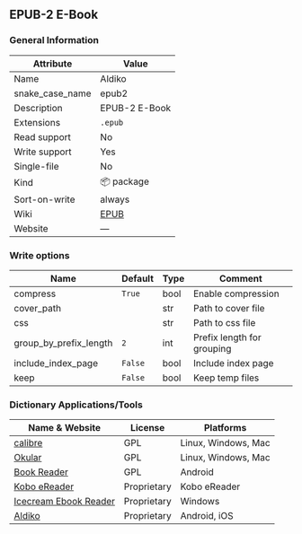 ## EPUB-2 E-Book

### General Information

| Attribute       | Value                                      |
| --------------- | ------------------------------------------ |
| Name            | Aldiko                                     |
| snake_case_name | epub2                                      |
| Description     | EPUB-2 E-Book                              |
| Extensions      | `.epub`                                    |
| Read support    | No                                         |
| Write support   | Yes                                        |
| Single-file     | No                                         |
| Kind            | 📦 package                                  |
| Sort-on-write   | always                                     |
| Wiki            | [EPUB](https://en.wikipedia.org/wiki/EPUB) |
| Website         | ―                                          |

### Write options

| Name                   | Default | Type | Comment                    |
| ---------------------- | ------- | ---- | -------------------------- |
| compress               | `True`  | bool | Enable compression         |
| cover_path             |         | str  | Path to cover file         |
| css                    |         | str  | Path to css file           |
| group_by_prefix_length | `2`     | int  | Prefix length for grouping |
| include_index_page     | `False` | bool | Include index page         |
| keep                   | `False` | bool | Keep temp files            |



### Dictionary Applications/Tools

| Name & Website                                                             | License     | Platforms           |
| -------------------------------------------------------------------------- | ----------- | ------------------- |
| [calibre](https://calibre-ebook.com/)                                      | GPL         | Linux, Windows, Mac |
| [Okular](https://okular.kde.org/)                                          | GPL         | Linux, Windows, Mac |
| [Book Reader](https://f-droid.org/en/packages/com.github.axet.bookreader/) | GPL         | Android             |
| [Kobo eReader](https://www.kobo.com)                                       | Proprietary | Kobo eReader        |
| [Icecream Ebook Reader](https://icecreamapps.com/Ebook-Reader/)            | Proprietary | Windows             |
| [Aldiko](https://www.demarque.com/aldiko)                                  | Proprietary | Android, iOS        |
